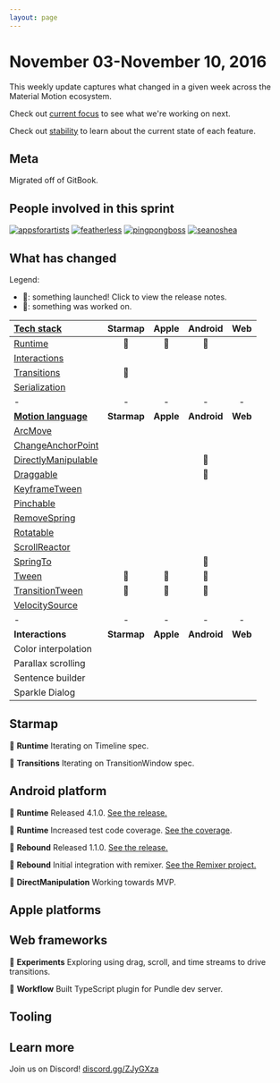 ```yaml
---
layout: page
---
```


# November 03-November 10, 2016

This weekly update captures what changed in a given week across the Material Motion ecosystem.

Check out [current focus](current_focus) to see what we're working on next.

Check out [stability](stability) to learn about the current state of each feature.

## Meta

Migrated off of GitBook.

## People involved in this sprint

[![appsforartists](https://avatars0.githubusercontent.com/u/926648?v=3&s=100)](https://github.com/appsforartists)
[![featherless](https://avatars0.githubusercontent.com/u/45670?v=3&s=100)](https://github.com/jverkoey)
[![pingpongboss](https://avatars0.githubusercontent.com/u/719914?v=3&s=100)](https://github.com/pingpongboss)
[![seanoshea](https://avatars0.githubusercontent.com/u/97601?v=3&s=100)](https://github.com/seanoshea)

## What has changed

Legend:

- 🎉: something launched! Click to view the release notes.
- 📝: something was worked on.

| [Tech stack](https://material-motion.github.io/material-motion/starmap/specifications/#tech-stack)    | Starmap | Apple | Android | Web |
|:--------------|:-------:|:-----:|:-------:|:---:|
| [Runtime](https://material-motion.github.io/material-motion/starmap/specifications/runtime/)       | 📝 | 📝 | 🎉 | &nbsp;  |
| [Interactions](https://material-motion.github.io/material-motion/starmap/specifications/interactions/)  | &nbsp; | &nbsp; | &nbsp; | &nbsp; |
| [Transitions](https://material-motion.github.io/material-motion/starmap/specifications/interactions/transitions/)   | 📝 | &nbsp; | &nbsp; | &nbsp; |
| [Serialization](https://material-motion.github.io/material-motion/starmap/specifications/serialization) | &nbsp; | &nbsp; | &nbsp; | &nbsp; |
| - | - | - | - | - |
| **[Motion language](https://material-motion.github.io/material-motion/starmap/specifications/motion-family)**             | **Starmap** | **Apple**  | **Android** | **Web**    |
| [ArcMove](https://material-motion.github.io/material-motion/starmap/specifications/plans/ArcMove)                         | &nbsp; | &nbsp; | &nbsp; | &nbsp; |
| [ChangeAnchorPoint](https://material-motion.github.io/material-motion/starmap/specifications/plans/ChangeAnchorPoint)     | &nbsp; | &nbsp; | &nbsp; | &nbsp; |
| [DirectlyManipulable](https://material-motion.github.io/material-motion/starmap/specifications/plans/DirectlyManipulable) | &nbsp; | &nbsp; | 📝 | &nbsp; |
| [Draggable](https://material-motion.github.io/material-motion/starmap/specifications/plans/Draggable)                     | &nbsp; | &nbsp; | 📝 | &nbsp; |
| [KeyframeTween](https://material-motion.github.io/material-motion/starmap/specifications/plans/KeyframeTween)             | &nbsp; | &nbsp; | &nbsp; | &nbsp; |
| [Pinchable](https://material-motion.github.io/material-motion/starmap/specifications/plans/Pinchable)                     | &nbsp; | &nbsp; | &nbsp; | &nbsp; |
| [RemoveSpring](https://material-motion.github.io/material-motion/starmap/specifications/plans/RemoveSpring)               | &nbsp; | &nbsp; | &nbsp; | &nbsp; |
| [Rotatable](https://material-motion.github.io/material-motion/starmap/specifications/plans/Rotatable)                     | &nbsp; | &nbsp; | &nbsp; | &nbsp; |
| [ScrollReactor](https://material-motion.github.io/material-motion/starmap/specifications/plans/ScrollReactor)             | &nbsp; | &nbsp; | &nbsp; | &nbsp; |
| [SpringTo](https://material-motion.github.io/material-motion/starmap/specifications/plans/SpringTo)                       | &nbsp; | &nbsp; | 🎉 | &nbsp; |
| [Tween](https://material-motion.github.io/material-motion/starmap/specifications/plans/Tween)                             | 📝 | 📝 | 🎉 | &nbsp; |
| [TransitionTween](https://material-motion.github.io/material-motion/starmap/specifications/plans/TransitionTween)         | 📝 | 📝 | 🎉 | &nbsp; |
| [VelocitySource](https://material-motion.github.io/material-motion/starmap/specifications/plans/VelocitySource)           | &nbsp; | &nbsp; | &nbsp; | &nbsp; |
| - | - | - | - | - |
| **Interactions** | **Starmap** | **Apple** | **Android** | **Web** |
|  Color interpolation | &nbsp; | &nbsp; |  &nbsp; | &nbsp; |
|  Parallax scrolling | &nbsp; | &nbsp; |  &nbsp; | &nbsp; |
|  Sentence builder | &nbsp; | &nbsp; |  &nbsp; | &nbsp; |
|  Sparkle Dialog | &nbsp; | &nbsp; |  &nbsp; | &nbsp; |

## Starmap

📝 **Runtime** Iterating on Timeline spec.

📝 **Transitions** Iterating on TransitionWindow spec.

## Android platform

🎉 **Runtime** Released 4.1.0. [See the release.](https://github.com/material-motion/runtime-android/releases/tag/4.1.0)

📝 **Runtime** Increased test code coverage. [See the coverage](https://codecov.io/gh/material-motion/runtime-android).

🎉 **Rebound** Released 1.1.0. [See the release.](https://github.com/material-motion/family-rebound-android/releases/tag/1.1.0)

📝 **Rebound** Initial integration with remixer. [See the Remixer project.](https://github.com/material-foundation/material-remixer-android/)

📝 **DirectManipulation** Working towards MVP.

## Apple platforms

## Web frameworks

📝 **Experiments** Exploring using drag, scroll, and time streams to drive transitions.

🎉 **Workflow** Built TypeScript plugin for Pundle dev server.

## Tooling

## Learn more

Join us on Discord! [discord.gg/ZJyGXza](https://discord.gg/ZJyGXza)

